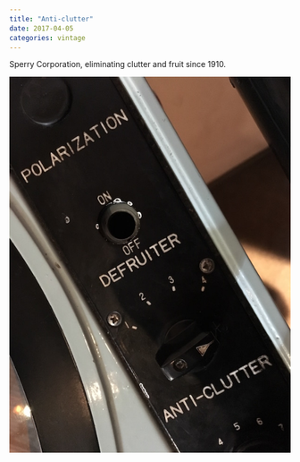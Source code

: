 ```yaml
---
title: "Anti-clutter"
date: 2017-04-05
categories: vintage
---
```


Sperry Corporation, eliminating clutter and fruit since 1910.

![Photo of anti-clutter switch](/assets/images/anti-clutter.jpg)
